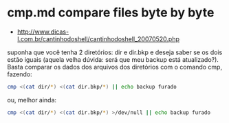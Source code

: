 # cmp.md compare files byte by byte
+ http://www.dicas-l.com.br/cantinhodoshell/cantinhodoshell_20070520.php

suponha que você tenha 2 diretórios: dir e dir.bkp e deseja saber se os dois
estão iguais (aquela velha dúvida: será que meu backup está atualizado?).
Basta comparar os dados dos arquivos dos diretórios com o comando cmp,
fazendo:

``` bash
cmp <(cat dir/*) <(cat dir.bkp/*) || echo backup furado
```

ou, melhor ainda:

``` bash
cmp <(cat dir/*) <(cat dir.bkp/*) >/dev/null || echo backup furado
```
